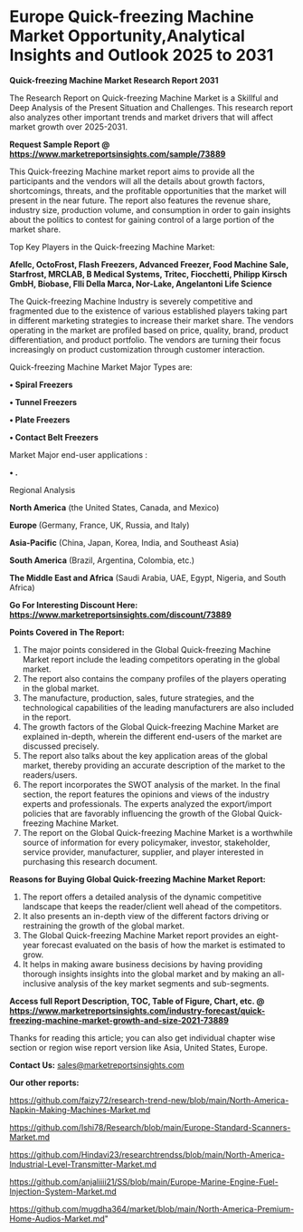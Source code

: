# Europe Quick-freezing Machine Market Opportunity,Analytical Insights and Outlook 2025 to 2031

<strong>Quick-freezing Machine Market Research Report 2031</strong>

The Research Report on Quick-freezing Machine Market is a Skillful and Deep Analysis of the Present Situation and Challenges. This research report also analyzes other important trends and market drivers that will affect market growth over 2025-2031.

<strong>Request Sample Report @ <a href=https://www.marketreportsinsights.com/sample/73889>https://www.marketreportsinsights.com/sample/73889</a></strong>

This Quick-freezing Machine market report aims to provide all the participants and the vendors will all the details about growth factors, shortcomings, threats, and the profitable opportunities that the market will present in the near future. The report also features the revenue share, industry size, production volume, and consumption in order to gain insights about the politics to contest for gaining control of a large portion of the market share.

Top Key Players in the Quick-freezing Machine Market:

<strong>Afellc, OctoFrost, Flash Freezers, Advanced Freezer, Food Machine Sale, Starfrost, MRCLAB, B Medical Systems, Tritec, Fiocchetti, Philipp Kirsch GmbH, Biobase, Flli Della Marca, Nor-Lake, Angelantoni Life Science</strong>

The Quick-freezing Machine Industry is severely competitive and fragmented due to the existence of various established players taking part in different marketing strategies to increase their market share. The vendors operating in the market are profiled based on price, quality, brand, product differentiation, and product portfolio. The vendors are turning their focus increasingly on product customization through customer interaction.

Quick-freezing Machine Market Major Types are:

<strong>• Spiral Freezers

• Tunnel Freezers

• Plate Freezers

• Contact Belt Freezers</strong>

Market Major end-user applications :

<strong>• .</strong>

Regional Analysis

</u><strong><b>North America</b></strong> (the United States, Canada, and Mexico)

<strong><b>Europe </b></strong>(Germany, France, UK, Russia, and Italy)

<strong><b>Asia-Pacific</b></strong> (China, Japan, Korea, India, and Southeast Asia)

<strong><b>South America</b></strong> (Brazil, Argentina, Colombia, etc.)

<strong><b>The Middle East and Africa</b></strong> (Saudi Arabia, UAE, Egypt, Nigeria, and South Africa)

<strong>Go For Interesting Discount Here: <a href=https://www.marketreportsinsights.com/discount/73889>https://www.marketreportsinsights.com/discount/73889</a></strong>

<strong>Points Covered in The Report:</strong>
<ol>
  <li>The major points considered in the Global Quick-freezing Machine Market report include the leading competitors operating in the global market.</li>
  <li>The report also contains the company profiles of the players operating in the global market.</li>
  <li>The manufacture, production, sales, future strategies, and the technological capabilities of the leading manufacturers are also included in the report.</li>
  <li>The growth factors of the Global Quick-freezing Machine Market are explained in-depth, wherein the different end-users of the market are discussed precisely.</li>
  <li>The report also talks about the key application areas of the global market, thereby providing an accurate description of the market to the readers/users.</li>
  <li>The report incorporates the SWOT analysis of the market. In the final section, the report features the opinions and views of the industry experts and professionals. The experts analyzed the export/import policies that are favorably influencing the growth of the Global Quick-freezing Machine Market.</li>
  <li>The report on the Global Quick-freezing Machine Market is a worthwhile source of information for every policymaker, investor, stakeholder, service provider, manufacturer, supplier, and player interested in purchasing this research document.</li>
</ol>
<strong>Reasons for Buying Global Quick-freezing Machine Market Report:</strong>

<ol>
  <li>The report offers a detailed analysis of the dynamic competitive landscape that keeps the reader/client well ahead of the competitors.</li>
  <li>It also presents an in-depth view of the different factors driving or restraining the growth of the global market.</li>
  <li>The Global Quick-freezing Machine Market report provides an eight-year forecast evaluated on the basis of how the market is estimated to grow.</li>
  <li>It helps in making aware business decisions by having providing thorough insights insights into the global market and by making an all-inclusive analysis of the key market segments and sub-segments.</li>
</ol>
<strong>Access full Report Description, TOC, Table of Figure, Chart, etc. @ <a href=https://www.marketreportsinsights.com/industry-forecast/quick-freezing-machine-market-growth-and-size-2021-73889>https://www.marketreportsinsights.com/industry-forecast/quick-freezing-machine-market-growth-and-size-2021-73889</a></strong>


Thanks for reading this article; you can also get individual chapter wise section or region wise report version like Asia, United States, Europe.

<strong>Contact Us:</strong>
sales@marketreportsinsights.com

<strong>Our other reports:</strong>

<a href=https://github.com/faizy72/research-trend-new/blob/main/North-America-Napkin-Making-Machines-Market.md>https://github.com/faizy72/research-trend-new/blob/main/North-America-Napkin-Making-Machines-Market.md</a>

<a href=https://github.com/Ishi78/Research/blob/main/Europe-Standard-Scanners-Market.md>https://github.com/Ishi78/Research/blob/main/Europe-Standard-Scanners-Market.md</a>

<a href=https://github.com/Hindavi23/researchtrendss/blob/main/North-America-Industrial-Level-Transmitter-Market.md>https://github.com/Hindavi23/researchtrendss/blob/main/North-America-Industrial-Level-Transmitter-Market.md</a>

<a href=https://github.com/anjaliiii21/SS/blob/main/Europe-Marine-Engine-Fuel-Injection-System-Market.md>https://github.com/anjaliiii21/SS/blob/main/Europe-Marine-Engine-Fuel-Injection-System-Market.md</a>

<a href=https://github.com/mugdha364/market/blob/main/North-America-Premium-Home-Audios-Market.md>https://github.com/mugdha364/market/blob/main/North-America-Premium-Home-Audios-Market.md</a>"
